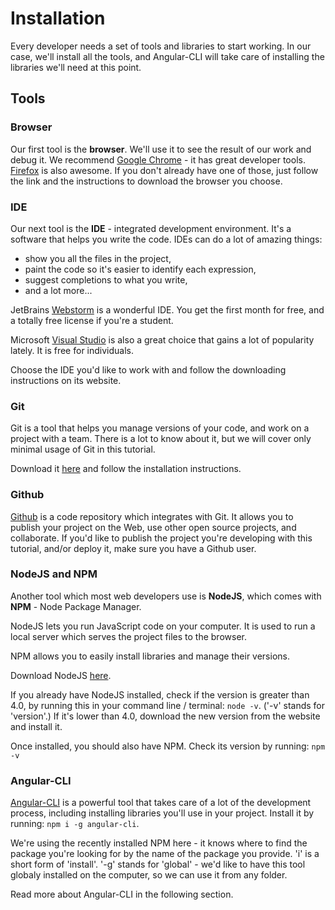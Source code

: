 # Installation

Every developer needs a set of tools and libraries to start working. In our case, we'll install all the tools, and Angular-CLI will take care of installing the libraries we'll need at this point.


## Tools


### Browser

Our first tool is the **browser**. We'll use it to see the result of our work and debug it. We recommend [Google Chrome](https://www.google.com/chrome/browser/desktop/) - it has great developer tools. [Firefox](https://www.mozilla.org/en-US/firefox/new/) is also awesome. If you don't already have one of those, just follow the link and the instructions to download the browser you choose.


### IDE

Our next tool is the **IDE** -  integrated development environment. It's a software that helps you write the code. IDEs can do a lot of amazing things: 
* show you all the files in the project, 
* paint the code so it's easier to identify each expression, 
* suggest completions to what you write, 
* and a lot more...

JetBrains [Webstorm](https://www.jetbrains.com/webstorm/download/) is a wonderful IDE. You get the first month for free, and a totally free license if you're a student.

Microsoft [Visual Studio](https://www.visualstudio.com/vs/) is also a great choice that gains a lot of popularity lately. It is free for individuals.

Choose the IDE you'd like to work with and follow the downloading instructions on its website. 


### Git
Git is a tool that helps you manage versions of your code, and work on a project with a team. There is a lot to know about it, but we will cover only minimal usage of Git in this tutorial.

Download it [here](https://git-scm.com/) and follow the installation instructions. 


### Github
[Github](https://github.com/) is a code repository which integrates with Git. It allows you to publish your project on the Web, use other open source projects, and collaborate. If you'd like to publish the project you're developing with this tutorial, and/or deploy it, make sure you have a Github user. 


### NodeJS and NPM

Another tool which most web developers use is **NodeJS**, which comes with **NPM** - Node Package Manager. 

NodeJS lets you run JavaScript code on your computer. It is used to run a local server which serves the project files to the browser.

NPM allows you to easily install libraries and manage their versions. 

Download NodeJS [here](https://nodejs.org/en/).

If you already have NodeJS installed, check if the version is greater than 4.0, by running this in your command line / terminal: 
```node -v```. ('-v' stands for 'version'.)
If it's lower than 4.0, download the new version from the website and install it.

Once installed, you should also have NPM. Check its version by running:
```npm -v```


### Angular-CLI

[Angular-CLI](https://github.com/angular/angular-cli) is a powerful tool that takes care of a lot of the development process, including installing libraries you'll use in your project. Install it by running: ```npm i -g angular-cli```. 

We're using the recently installed NPM here - it knows where to find the package you're looking for by the name of the package you provide. 'i' is a short form of 'install'. '-g' stands for 'global' - we'd like to have this tool globaly installed on the computer, so we can use it from any folder.

Read more about Angular-CLI in the following section. 
